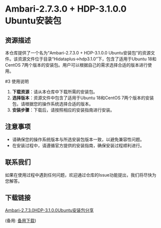  # Ambari-2.7.3.0 + HDP-3.1.0.0 Ubuntu安装包

 ## 资源描述

 本仓库提供了一个名为“Ambari-2.7.3.0 + HDP-3.1.0.0 Ubuntu安装包”的资源文件。该资源文件位于目录“Hidataplus->hdp3.1.0”下，包含了适用于Ubuntu 18和CentOS 7两个版本的安装包。用户可以根据自己的需求选择合适的版本进行使用。

 #3 使用说明

 1. **下载资源**：请从本仓库中下载所需的安装包。
 2. **选择版本**：资源文件中包含了适用于Ubuntu 18和CentOS 7两个版本的安装包，请根据您的操作系统选择合适的版本。
 3. **安装步骤**：下载后，请按照相应的安装指南进行安装。

 ## 注意事项

 - 请确保您的操作系统版本与所选安装包版本一致，以避免兼容性问题。
 - 在安装过程中，请遵循官方提供的安装指南，确保安装过程顺利进行。

 ## 联系我们

 如果在使用过程中遇到任何问题，欢迎通过仓库的Issue功能提出，我们将尽快为您解答。

 ## 下载链接
 [Ambari-2.7.3.0HDP-3.1.0.0Ubuntu安装包分享](https://pan.quark.cn/s/2742c900daa9) 

 (备用: [备用下载](https://pan.baidu.com/s/1ROI7RSMglWIjTPGAdEOS_g?pwd=1234))
